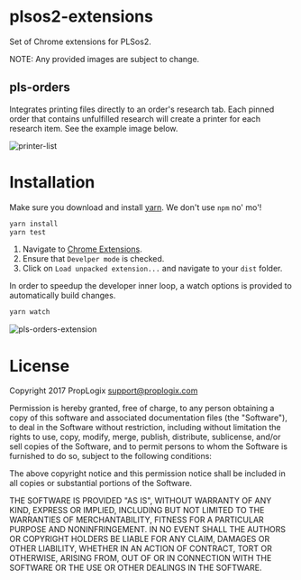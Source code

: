 # plsos2-extensions

Set of Chrome extensions for PLSos2.

NOTE: Any provided images are subject to change.

## pls-orders

Integrates printing files directly to an order's research tab. Each pinned order that contains unfulfilled research will create a printer for each research item. See the example image below.

![printer-list](printer-list.png)

# Installation

Make sure you download and install [yarn](https://yarnpkg.com). We don't use `npm` no' mo'!

```bash
yarn install
yarn test
```

1. Navigate to [Chrome Extensions](chrome://extensions).
2. Ensure that `Develper mode` is checked.
3. Click on `Load unpacked extension...` and navigate to your `dist` folder.

In order to speedup the developer inner loop, a watch options is provided to automatically build changes.

```bash
yarn watch
```

![pls-orders-extension](pls-orders-extension.png)

# License

Copyright 2017 PropLogix <support@proplogix.com>

Permission is hereby granted, free of charge, to any person obtaining a copy of this software and associated
documentation files (the "Software"), to deal in the Software without restriction, including without
limitation the rights to use, copy, modify, merge, publish, distribute, sublicense, and/or sell copies of the
Software, and to permit persons to whom the Software is furnished to do so, subject to the following
conditions:

The above copyright notice and this permission notice shall be included in all copies or substantial portions
of the Software.

THE SOFTWARE IS PROVIDED "AS IS", WITHOUT WARRANTY OF ANY KIND, EXPRESS OR IMPLIED, INCLUDING BUT NOT LIMITED
TO THE WARRANTIES OF MERCHANTABILITY, FITNESS FOR A PARTICULAR PURPOSE AND NONINFRINGEMENT. IN NO EVENT SHALL
THE AUTHORS OR COPYRIGHT HOLDERS BE LIABLE FOR ANY CLAIM, DAMAGES OR OTHER LIABILITY, WHETHER IN AN ACTION OF
CONTRACT, TORT OR OTHERWISE, ARISING FROM, OUT OF OR IN CONNECTION WITH THE SOFTWARE OR THE USE OR OTHER
DEALINGS IN THE SOFTWARE.
